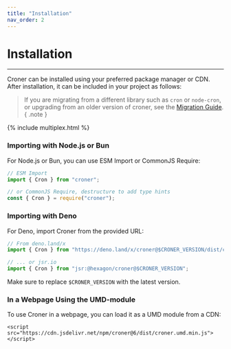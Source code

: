 ```yaml
---
title: "Installation"
nav_order: 2
---
```


# Installation

---

Croner can be installed using your preferred package manager or CDN. After installation, it can be included in your project as follows:

> If you are migrating from a different library such as `cron` or `node-cron`, or upgrading from an older version of croner, see the [Migration Guide](migration.md).
{ .note }

{% include multiplex.html %}

### Importing with Node.js or Bun

For Node.js or Bun, you can use ESM Import or CommonJS Require:

```ts
// ESM Import
import { Cron } from "croner";

// or CommonJS Require, destructure to add type hints
const { Cron } = require("croner");
```

### Importing with Deno

For Deno, import Croner from the provided URL:

```ts
// From deno.land/x
import { Cron } from "https://deno.land/x/croner@$CRONER_VERSION/dist/croner.js";

// ... or jsr.io
import { Cron } from "jsr:@hexagon/croner@$CRONER_VERSION";
```

Make sure to replace `$CRONER_VERSION` with the latest version.

### In a Webpage Using the UMD-module

To use Croner in a webpage, you can load it as a UMD module from a CDN:

`<script src="https://cdn.jsdelivr.net/npm/croner@6/dist/croner.umd.min.js"></script>`
